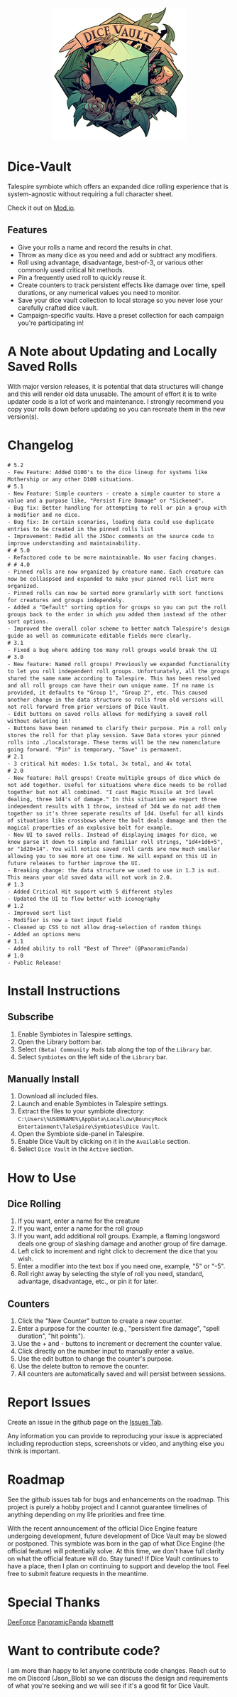<p align="center">
  <img src="images/DiceVault.png" alt="Dice Vault Logo" width="300">
</p>

# Dice-Vault

Talespire symbiote which offers an expanded dice rolling experience that is system-agnostic without requiring a full character sheet.

Check it out on [Mod.io](https://mod.io/g/talespire/m/dice-vault).

  ## Features
  - Give your rolls a name and record the results in chat.
  - Throw as many dice as you need and add or subtract any modifiers.
  - Roll using advantage, disadvantage, best-of-3, or various other commonly used critical hit methods.
  - Pin a frequently used roll to quickly reuse it.
  - Create counters to track persistent effects like damage over time, spell durations, or any numerical values you need to monitor.
  - Save your dice vault collection to local storage so you never lose your carefully crafted dice vault.
  - Campaign-specific vaults. Have a preset collection for each campaign you're participating in!

# A Note about Updating and Locally Saved Rolls
With major version releases, it is potential that data structures will change and this will render old data unusable. The amount of effort it is to write updater code is a lot of work and maintenance. I strongly recommend you copy your rolls down before updating so you can recreate them in the new version(s).

# Changelog
```
# 5.2
- Few Feature: Added D100's to the dice lineup for systems like Mothership or any other D100 situations.
# 5.1
- New Feature: Simple counters - create a simple counter to store a value and a purpose like, "Persist Fire Damage" or "Sickened".
- Bug fix: Better handling for attempting to roll or pin a group with a modifier and no dice.
- Bug fix: In certain scenarios, loading data could use duplicate entries to be created in the pinned rolls list
- Improvement: Redid all the JSDoc comments on the source code to improve understanding and maintainability.
# # 5.0
- Refactored code to be more maintainable. No user facing changes.
# # 4.0
- Pinned rolls are now organized by creature name. Each creature can now be collaspsed and expanded to make your pinned roll list more organized.
- Pinned rolls can now be sorted more granularly with sort functions for creatures and groups independely.
- Added a "Default" sorting option for groups so you can put the roll groups back to the order in which you added them instead of the other sort options.
- Improved the overall color scheme to better match Talespire's design guide as well as communicate editable fields more clearly.
# 3.1
- Fixed a bug where adding too many roll groups would break the UI
# 3.0
- New feature: Named roll groups! Previously we expanded functionality to let you roll independent roll groups. Unfortunately, all the groups shared the same name according to Talespire. This has been resolved and all roll groups can have their own unique name. If no name is provided, it defaults to "Group 1", "Group 2", etc. This caused another change in the data structure so rolls from old versions will not roll forward from prior versions of Dice Vault.
- Edit buttons on saved rolls allows for modifying a saved roll without deleting it!
- Buttons have been renamed to clarify their purpose. Pin a roll only stores the roll for that play session. Save Data stores your pinned rolls into ./localstorage. These terms will be the new nomenclature going forward. "Pin" is temporary, "Save" is permanent.
# 2.1
- 3 critical hit modes: 1.5x total, 3x total, and 4x total
# 2.0
- New feature: Roll groups! Create multiple groups of dice which do not add together. Useful for situations where dice needs to be rolled together but not all combined. "I cast Magic Missile at 3rd level dealing, three 1d4's of damage." In this situation we report three independent results with 1 throw, instead of 3d4 we do not add them together so it's three seperate results of 1d4. Useful for all kinds of situations like crossbows where the bolt deals damage and then the magical properties of an explosive bolt for example.
- New UI to saved rolls. Instead of displaying images for dice, we know parse it down to simple and familiar roll strings, "1d4+1d6+5", or "1d20+14". You will notice saved roll cards are now much smaller allowing you to see more at one time. We will expand on this UI in future releases to further improve the UI.
- Breaking change: the data structure we used to use in 1.3 is out. This means your old saved data will not work in 2.0.
# 1.3
- Added Critical Hit support with 5 different styles
- Updated the UI to flow better with iconography
# 1.2
- Improved sort list
- Modifier is now a text input field
- Cleaned up CSS to not allow drag-selection of random things
- Added an options menu
# 1.1
- Added ability to roll "Best of Three" (@PanoramicPanda)
# 1.0
- Public Release!
```

# Install Instructions
  ## Subscribe
  1. Enable Symbiotes in Talespire settings.
  2. Open the Library bottom bar.
  3. Select `(Beta) Community Mods` tab along the top of the `Library` bar.
  4. Select `Symbiotes` on the left side of the `Library` bar.
  
  ## Manually Install
  1. Download all included files.
  2. Launch and enable Symbiotes in Talespire settings.
  3. Extract the files to your symbiote directory: `C:\Users\%USERNAME%\AppData\LocalLow\BouncyRock Entertainment\TaleSpire\Symbiotes\Dice Vault`.
  4. Open the Symbiote side-panel in Talespire.
  5. Enable Dice Vault by clicking on it in the `Available` section.
  6. Select `Dice Vault` in the `Active` section.

# How to Use
## Dice Rolling
1. If you want, enter a name for the creature
2. If you want, enter a name for the roll group
3. If you want, add additional roll groups. Example, a flaming longsword deals one group of slashing damage and another group of fire damage.
4. Left click to increment and right click to decrement the dice that you wish.
5. Enter a modifier into the text box if you need one, example, "5" or "-5".
6. Roll right away by selecting the style of roll you need, standard, advantage, disadvantage, etc., or pin it for later.

## Counters
1. Click the "New Counter" button to create a new counter.
2. Enter a purpose for the counter (e.g., "persistent fire damage", "spell duration", "hit points").
3. Use the + and - buttons to increment or decrement the counter value.
4. Click directly on the number input to manually enter a value.
5. Use the edit button to change the counter's purpose.
6. Use the delete button to remove the counter.
7. All counters are automatically saved and will persist between sessions.

# Report Issues
Create an issue in the github page on the [Issues Tab](https://github.com/JasonCostanza/Dice-Vault/issues).

Any information you can provide to reproducing your issue is appreciated including reproduction steps, screenshots or video, and anything else you think is important.

# Roadmap
See the github issues tab for bugs and enhancements on the roadmap. This project is purely a hobby project and I cannot guarantee timelines of anything depending on my life priorities and free time.

With the recent announcement of the official Dice Engine feature undergoing development, future development of Dice Vault may be slowed or postponed. This symbiote was born in the gap of what Dice Engine (the official feature) will potentially solve. At this time, we don't have full clarity on what the official feature will do. Stay tuned! If Dice Vault continues to have a place, then I plan on continuing to support and develop the tool. Feel free to submit feature requests in the meantime.

# Special Thanks
[DeeForce](https://github.com/D33Force)
[PanoramicPanda](https://github.com/PanoramicPanda)
[kbarnett](https://github.com/kbarnett)

# Want to contribute code?
I am more than happy to let anyone contribute code changes. Reach out to me on Discord (Json_Blob) so we can discuss the design and requirements of what you're seeking and we will see if it's a good fit for Dice Vault.